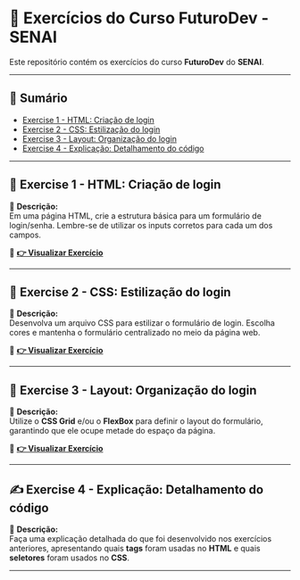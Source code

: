 # 🚀 Exercícios do Curso **FuturoDev** - SENAI

Este repositório contém os exercícios do curso **FuturoDev** do **SENAI**.

---

## 📌 **Sumário**
- [Exercise 1 - HTML: Criação de login](#exercise-1---html-criacao-de-login)
- [Exercise 2 - CSS: Estilização do login](#exercise-2---css-estilizacao-do-login)
- [Exercise 3 - Layout: Organização do login](#exercise-3---layout-organizacao-do-login)
- [Exercise 4 - Explicação: Detalhamento do código](#exercise-4---explicacao-detalhamento-do-codigo)

---

## 📝 **Exercise 1 - HTML: Criação de login**
📌 **Descrição:**  
Em uma página HTML, crie a estrutura básica para um formulário de login/senha. Lembre-se de utilizar os inputs corretos para cada um dos campos.

🔗 **[👉 Visualizar Exercício](https://mocodifyx.github.io/FuturoDev_Senai/Exercise_1/)**  

---

## 🎨 **Exercise 2 - CSS: Estilização do login**
📌 **Descrição:**  
Desenvolva um arquivo CSS para estilizar o formulário de login. Escolha cores e mantenha o formulário centralizado no meio da página web.

🔗 **[👉 Visualizar Exercício](https://mocodifyx.github.io/FuturoDev_Senai/Exercise_2/)**  

---

## 📐 **Exercise 3 - Layout: Organização do login**
📌 **Descrição:**  
Utilize o **CSS Grid** e/ou o **FlexBox** para definir o layout do formulário, garantindo que ele ocupe metade do espaço da página.

🔗 **[👉 Visualizar Exercício](https://mocodifyx.github.io/FuturoDev_Senai/Exercise_3/)**  

---

## ✍️ **Exercise 4 - Explicação: Detalhamento do código**
📌 **Descrição:**  
Faça uma explicação detalhada do que foi desenvolvido nos exercícios anteriores, apresentando quais **tags** foram usadas no **HTML** e quais **seletores** foram usados no **CSS**.

---
